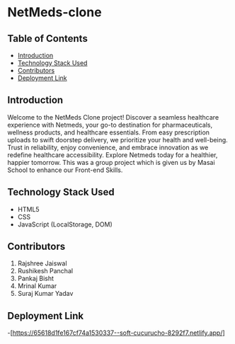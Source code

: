 # NetMeds-clone

## Table of Contents
- [Introduction](#introduction)
- [Technology Stack Used](#technology-stack-used)
- [Contributors](#contributors)
- [Deployment Link](#deployment-link)

## Introduction
Welcome to the NetMeds Clone project! Discover a seamless healthcare experience with Netmeds, your go-to destination for pharmaceuticals, wellness products, and healthcare essentials. From easy prescription uploads to swift doorstep delivery, we prioritize your health and well-being. Trust in reliability, enjoy convenience, and embrace innovation as we redefine healthcare accessibility. Explore Netmeds today for a healthier, happier tomorrow. This was a group project which is given us by Masai School to enhance our Front-end Skills.


## Technology Stack Used
* HTML5
* CSS
* JavaScript (LocalStorage, DOM)

## Contributors
1. Rajshree Jaiswal
2. Rushikesh Panchal
3. Pankaj Bisht
4. Mrinal Kumar
5. Suraj Kumar Yadav

## Deployment Link 
-[https://65618d1fe167cf74a1530337--soft-cucurucho-8292f7.netlify.app/]



